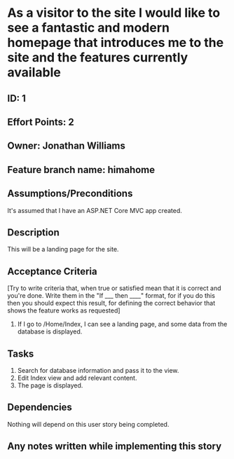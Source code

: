 # As a visitor to the site I would like to see a fantastic and modern homepage that introduces me to the site and the features currently available

## ID: 1
## Effort Points: 2
## Owner: Jonathan Williams
## Feature branch name: himahome

## Assumptions/Preconditions
It's assumed that I have an ASP.NET Core MVC app created.

## Description
This will be a landing page for the site.

## Acceptance Criteria
[Try to write criteria that, when true or satisfied mean that it is correct and you're done. Write them in the "If ___ then ____" format, for if you do this then you should expect this result, for defining the correct behavior that shows the feature works as requested]

1. If I go to /Home/Index, I can see a landing page, and some data from the database is displayed.

## Tasks
1. Search for database information and pass it to the view.
2. Edit Index view and add relevant content.
3. The page is displayed.

## Dependencies
Nothing will depend on this user story being completed.

## Any notes written while implementing this story
